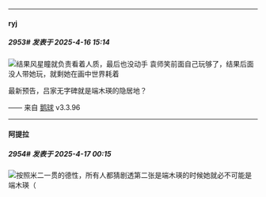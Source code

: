 ﻿
*****

####  ryj  
##### 2953#       发表于 2025-4-16 15:14

<img src="https://static.stage1st.com/image/smiley/face2017/035.png" referrerpolicy="no-referrer">结果风星瞳就负责看着人质，最后也没动手
袁师笑前面自己玩够了，结果后面没人带她玩，就剩她在画中世界耗着

最新预告，吕家无字碑就是端木瑛的隐居地？

—— 来自 [鹅球](https://www.pgyer.com/GcUxKd4w) v3.3.96


*****

####  阿提拉  
##### 2954#       发表于 2025-4-17 00:15

<img src="https://static.stage1st.com/image/smiley/face2017/037.png" referrerpolicy="no-referrer">按照米二一贯的德性，所有人都猜剧透第二张是端木瑛的时候她就必不可能是端木瑛（

